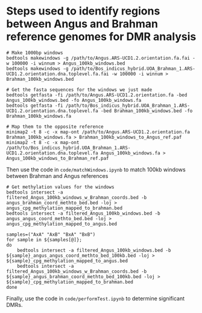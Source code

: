 # Steps used to identify regions between Angus and Brahman reference genomes for DMR analysis

```shell
# Make 1000bp windows
bedtools makewindows -g /path/to/Angus.ARS-UCD1.2.orientation.fa.fai -w 100000 -i winnum > Angus_100kb_windows.bed
bedtools makewindows -g /path/to/Bos_indicus_hybrid.UOA_Brahman_1.ARS-UCD1.2.orientation.dna.toplevel.fa.fai -w 100000 -i winnum > Brahman_100kb_windows.bed

# Get the fasta sequences for the windows we just made
bedtools getfasta -fi /path/to/Angus.ARS-UCD1.2.orientation.fa -bed Angus_100kb_windows.bed -fo Angus_100kb_windows.fa
bedtools getfasta -fi /path/to/Bos_indicus_hybrid.UOA_Brahman_1.ARS-UCD1.2.orientation.dna.toplevel.fa -bed Brahman_100kb_windows.bed -fo Brahman_100kb_windows.fa

# Map them to the opposite reference
minimap2 -t 8 -c -x map-ont /path/to/Angus.ARS-UCD1.2.orientation.fa Brahman_100kb_windows.fa > Brahman_100kb_windows_to_Angus_ref.paf
minimap2 -t 8 -c -x map-ont /path/to/Bos_indicus_hybrid.UOA_Brahman_1.ARS-UCD1.2.orientation.dna.toplevel.fa Angus_100kb_windows.fa > Angus_100kb_windows_to_Brahman_ref.paf
```

Then use the code in `code/matchWindows.ipynb` to match 100kb windows between Brahman and Angus references

``` shell
# Get methylation values for the windows
bedtools intersect -a filtered_Angus_100kb_windows_w_Brahman_coords.bed -b angus_brahman_coord_methto_bed.bed -loj > angus_cpg_methylation_mapped_to_brahman.bed
bedtools intersect -a filtered_Angus_100kb_windows.bed -b angus_angus_coord_methto_bed.bed -loj > angus_cpg_methylation_mapped_to_angus.bed

samples=("AxA" "AxB" "BxA" "BxB")
for sample in ${samples[@]};
do
	bedtools intersect -a filtered_Angus_100kb_windows.bed -b ${sample}_angus_angus_coord_methto_bed_100kb.bed -loj > ${sample}_cpg_methylation_mapped_to_angus.bed
	bedtools intersect -a filtered_Angus_100kb_windows_w_Brahman_coords.bed -b ${sample}_angus_brahman_coord_methto_bed_100kb.bed -loj > ${sample}_cpg_methylation_mapped_to_brahman.bed
done
```

Finally, use the code in `code/performTest.ipynb` to determine significant DMRs.
